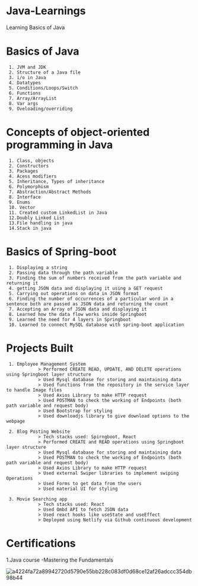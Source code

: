 # Java-Learnings
Learning Basics of Java

# Basics of Java

     1. JVM and JDK
     2. Structure of a Java file
     3. i/o in Java
     4. Datatypes
     5. Conditions/Loops/Switch
     6. Functions
     7. Array/ArrayList
     8. Var args
     9. Oveloading/overriding
     
# Concepts of object-oriented programming in Java

     1. Class, objects
     2. Constructors
     3. Packages
     4. Acess modifiers
     5. Inheritance, Types of inheritance
     6. Polymorphism
     7. Abstraction/Abstract Methods
     8. Interface
     9. Enums
     10. Vector
     11. Created custom LinkedList in Java
     12.Doubly Linked List
     13.File handling in java
     14.Stack in java
     

# Basics of Spring-boot

     1. Displaying a string
     2. Passing data through the path variable
     3. Finding the sum of numbers received from the path variable and returning it
     4. getting JSON data and displaying it using a GET request
     5. Carrying out operations on data in JSON format
     6. Finding the number of occurrences of a particular word in a sentence both are passed as JSON data and returning the count
     7. Accepting an Array of JSON data and displaying it
     8. Learned how the data flow works inside Springboot
     9. Learned the need for 4 layers in Springboot
     10. Learned to connect MySQL database with spring-boot application

# Projects Built

     1. Employee Management System 
                > Performed CREATE READ, UPDATE, AND DELETE operations using Springboot layer structure
                > Used Mysql database for storing and maintaining data 
                > Used functions from the repository in the service layer to handle Image files 
                > Used Axios Library to make HTTP request
                > Used POSTMAN to check the working of Endpoints (both path variable and request body)
                > Used Bootstrap for styling 
                > Used downloadjs library to give download options to the webpage

     2. Blog Posting Website    
                > Tech stacks used: Spirngboot, React 
                > Performed CREATE and READ operations using Springboot layer structure
                > Used Mysql database for storing and maintaining data 
                > Used POSTMAN to check the working of Endpoints (both path variable and request body)
                > Used Axios Library to make HTTP request
                > Used external Swiper libraries to implement swiping Operations
                > Used Forms to get data from the users
                > Used material UI for styling
                
     3. Movie Searching app
                > Tech stacks used: React 
                > Used Ombd API to fetch JSON data
                > Used react hooks like useState and useEffect
                > Deployed using Netlify via Github continuous development 



# Certifications

  1.Java course -Mastering the Fundamentals
  

![a4224fa72a89942720d5790e55bb228c083df0d68ce12af26adccc354db98b44](https://github.com/RAHULRNAIR2000/Java-Learnings/assets/83546515/b9402a3c-7a77-4fee-a344-1deccc3ef61b)


